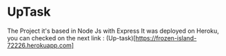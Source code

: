 # UpTask

The Project it's based in Node Js with Express
It was deployed on Heroku, you can checked on the next link : (Up-task)[https://frozen-island-72226.herokuapp.com]
